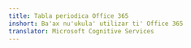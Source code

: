 ```yaml
---
title: Tabla periodica Office 365
inshort: Ba'ax nu'ukula' utilizar ti' Office 365
translator: Microsoft Cognitive Services
---
```





